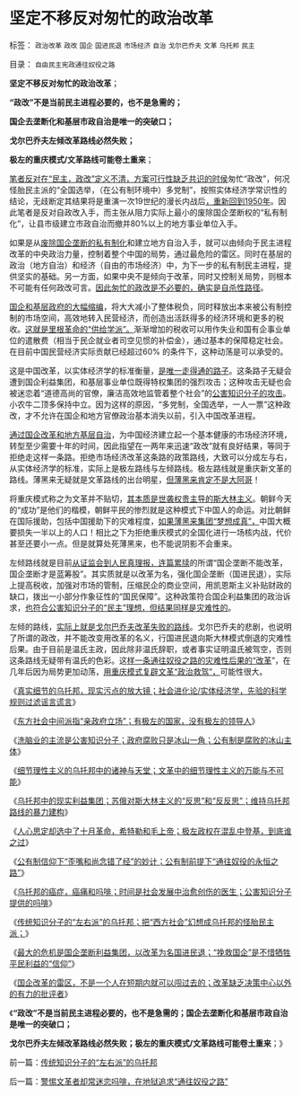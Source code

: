 # 坚定不移反对匆忙的政治改革

标签： `政治改革` `政改` `国企` `国进民退` `市场经济` `自治` `戈尔巴乔夫` `文革` `乌托邦` `民主` 

目录： `自由民主宪政通往奴役之路`

**坚定不移反对匆忙的政治改革**；

**“政改”不是当前民主进程必要的，也不是急需的；**

**国企去垄断化和基层市政自治是唯一的突破口；**

**戈尔巴乔夫左倾改革路线必然失败；**

**极左的重庆模式/文革路线可能卷土重来**；

[笔者反对在“民主，政改”定义不清，方案可行性缺乏共识的时侯](../../../2010/11/3/“政治改革”必须首先在法学中精确定义.md)匆忙“政改”，何况怪胎民主派的“全国选举，（在公有制环境中）多党制”，按照实体经济学常识性的结论，无歧断定其结果将是重演一次19世纪的漫长内战后[，重新回到1950年](../../../2012/5/8/细节理性主义乌托邦的忆苦思甜.md)。因此笔者是反对自政改入手，而主张从阻力实际上最小的废除国企垄断权的“私有制化”，让县市级建立市政自治而撤并80%以上的地方事业单位入手。

如果是从[废除国企垄断的私有制化](../../../2012/5/8/国企改革的雷区，不是容易闯过去的.md)和建立地方自治入手，就可以由倾向于民主进程改革的中央政治力量，控制着整个中国的局势，通过最危险的雷区。同时在基层的政治（地方自治）和经济（自由的市场经济）中，为下一步的私有制民主进程，提供坚实的基础。另一方面，如果中央不是倾向于改革，同时又控制关局势，则根本不可能有任何政改可言。[因此匆忙的政改是不必要的，确实是自杀性路径](../../../2011/10/30/脱离私有制的“民主”将毁于民粹冲击波.md)。

[国企和基层政府的大幅缩编](../../../2010/4/28/大道无为：任何历史和现实的政策必须顺势而为.md)，将大大减小了整体税负，同时释放出本来被公有制控制的市场空间，高效地转入民营经济，而创造出活跃得多的经济环境和更多的税收。[这就是里根革命的“供给学派”。](../../../2011/8/12/里根减税灭苏联.md)渐渐增加的税收可以用作失业和国有企事业单位的遣散费（相当于民企就业者司空见惯的补偿金），通过基本的保障稳定社会。在目前中国民营经济实际贡献已经超过60%
的条件下，这种动荡是可以承受的。

这是中国改革，以实体经济学的标准衡量，[是唯一走得通的路子](../../../2012/2/23/民主改革者要有勇气“海宇天空独往来”.md)。这条路子无疑会遭到国企利益集团，和基层事业单位既得特权集团的强烈攻击；这种攻击无疑也会被迷恋着“道德高尚的官僚，廉洁高效地监管着整个社会”的[公害知识分子的攻击](../../../2012/5/8/乌托邦的元首，形象总是无可奈何花落去.md)。小农牛二顶多保持中立。因为这样的原因，“多党制，全国选举，一人一票”这种政改，才不允许在国企和地方官僚政治基本消失以前，引入中国改革进程。

[通过国企改革和地方基层自治](../../../2012/1/7/特色民主派不愿承认中国的民主努力.md)，为中国经济建立起一个基本健康的市场经济环境，转型至少需要十年的时间，因此指望在一两年来迅速“政改”就有良好结果，等同于拒绝走这样一条路。拒绝市场经济改革这条路的政策路线，大致可以分成左与右，从实体经济学的标准，实际上是极左路线与左倾路线。极左路线就是重庆新文革的路线。薄黑来无疑就是文革路线的出台明星，[但薄黑来肯定不是大阿哥](http://hi.baidu.com/darthchn/blog/item/ece86d3e53c4b7e27d1e71b6.html)！



将重庆模式称之为文革并不贴切，[其本质是世袭权贵主导的斯大林主义](../../../2012/5/7/乌托邦中的现实利益集团.md)。朝鲜今天的“成功”是他们的楷模，朝鲜平民的惨烈就是这种模式下中国人的命运。对比朝鲜在国际援助，包括中国援助下的灾难程度，[如果薄黑来集团“梦想成真”，](../../../2012/1/7/金正恩同学当班长的政治价值.md)中国大概要损失一半以上的人口！相比之下为拒绝重庆模式的全国化进行一场核内战，代价甚至还要小一点。但是就算处死薄黑来，也不能说阴影不会重来。

左倾路线就是目前[从证监会到人民真理报，连篇累牍](../../../2012/5/8/妖魔化跨国公司的国企民族主义；.md)的所谓“国企垄断不能改革，国企垄断才是蓝筹股”。其实质就是以改革为名，强化国企垄断（国进民退），实际上提高税收，加强对市场的管制，压缩民企的商业空间，用凯恩斯主义补贴财政的缺口，拨出一小部分作象征性的“国民保障”。这种政策符合国企利益集团的政治诉求，[也符合公害知识分子的“民主”理想，但结果同样是灾难性的](../../../2012/5/6/洗脑业的主流是公害知识分子.md)。

左倾的路线，[实际上就是戈尔巴乔夫改革失败的路线](../../../2012/3/16/戈尔巴乔夫公开化是经验还是教训？.md)。戈尔巴乔夫的悲剧，也说明了所谓的政改，并不能改变用改革的名义，行国进民退向斯大林模式倒退的灾难性后果。由于目前是温氏主政，因此除非温氏辞职，或者事实证明温氏被驾空，否则这条路线无疑带有温氏的色彩。这[样一条通往奴役之路的灾难性后果的“改革](../../../2012/3/30/国产公知普遍愚昧，仅有“改变”的共识；.md)”，在几年后因为局势更加动荡，[用重庆模式复辟文革“政治救驾”，](../../../2012/4/28/文革和斯大林主义中的被告人利益.md)可能性很大。

《[真实细节的乌托邦，现实污点的放大镜；社会进化论/实体经济学，先验的科学规则过滤谣言谎言](../../../2012/5/6/真实细节的乌托邦，现实污点的放大镜；.md)》

《[东方社会中间派指“亲政府立场”；有极左的国家，没有极左的领导人](../../../2012/5/6/有极左的国家，没有极左的领导人；.md)》

《[洗脑业的主流是公害知识分子；政府腐败只是冰山一角；公有制是腐败的冰山主体](../../../2012/5/6/洗脑业的主流是公害知识分子.md)》

《[细节理性主义的乌托邦中的诸神与天堂；文革中的细节理性主义的万能与不可能](../../../2012/5/7/乌托邦的诸神与天堂.md)》

《[乌托邦中的现实利益集团；苏俄对斯大林主义的“反思”和“反反思”；维持乌托邦路线的暴力建构](../../../2012/5/7/乌托邦中的现实利益集团.md)》

《[人心思定却选中了十月革命，希特勒和毛上帝；极左政权在混乱中登基，到底谁之过](../../../2012/5/8/细节理性主义乌托邦的忆苦思甜.md)》

《[公有制信仰下“歪嘴和尚念错了经”的妙计；公有制前提下“通往奴役的永恒之路”](../../../2012/5/8/乌托邦的元首，形象总是无可奈何花落去.md)》

《[乌托邦的癌症，癌痛和吗啡；时间是社会发展中治愈创伤的医生；公害知识分子提供的吗啡](../../../2012/5/9/乌托邦的癌症，癌痛和吗啡.md)》

《[传统知识分子的“左右派”的乌托邦；把“西方社会”幻想成乌托邦的怪胎民主派；](../../../2012/5/9/传统知识分子的“左右派”的乌托邦.md)》

《[最大的危机是国企垄断利益集团，以改革为名国进民退；“挽救国企”是不惜牺牲平民利益的“信仰”](../../../2012/5/8/妖魔化跨国公司的国企民族主义；.md)》

《[国企改革的雷区，不是一个人在短期内就可以闯过去的；改革缺乏决策中心以外的有力的批评者](../../../2012/5/8/国企改革的雷区，不是容易闯过去的.md)》

《**“政改”不是当前民主进程必要的，也不是急需的；国企去垄断化和基层市政自治是唯一的突破口；**

**戈尔巴乔夫左倾改革路线必然失败；极左的重庆模式/文革路线可能卷土重来**；》



前一篇：[传统知识分子的“左右派”的乌托邦](../../../2012/5/9/传统知识分子的“左右派”的乌托邦.md)

后一篇：[警惕文革者却常迷恋吗啡，在地狱追求“通往奴役之路”](../../../2012/5/10/警惕文革者却常迷恋吗啡，在地狱追求“通往奴役之路”.md)